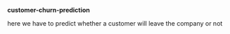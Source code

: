 **customer-churn-prediction**


here we have to predict whether a customer will leave the company or not
